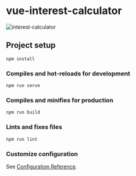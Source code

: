# vue-interest-calculator

![interest-calculator](https://user-images.githubusercontent.com/57464067/131223354-46c37028-5d4e-4b3b-99ea-a8332ea27ab6.png)


## Project setup
```
npm install
```

### Compiles and hot-reloads for development
```
npm run serve
```

### Compiles and minifies for production
```
npm run build
```

### Lints and fixes files
```
npm run lint
```

### Customize configuration
See [Configuration Reference](https://cli.vuejs.org/config/).
